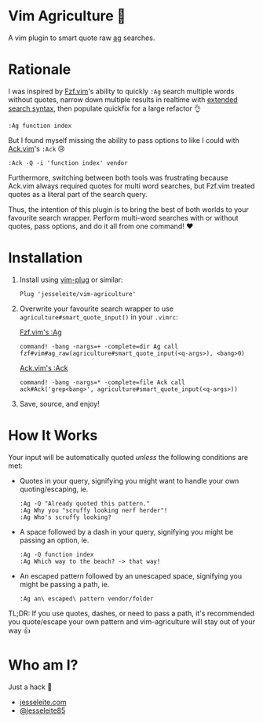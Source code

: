 # Vim Agriculture 🚜

A vim plugin to smart quote raw [ag](https://github.com/ggreer/the_silver_searcher) searches.

# Rationale

I was inspired by [Fzf.vim](https://github.com/junegunn/fzf.vim)'s ability to quickly `:Ag` search multiple words without quotes, narrow down multiple results in realtime with [extended search syntax](https://github.com/junegunn/fzf#search-syntax), then populate quickfix for a large refactor 👌

```
:Ag function index
```

But I found myself missing the ability to pass options to like I could with [Ack.vim](https://github.com/mileszs/ack.vim)'s `:Ack` 😢

```
:Ack -Q -i 'function index' vendor
```

Furthermore, switching between both tools was frustrating because Ack.vim always required quotes for multi word searches, but Fzf.vim treated quotes as a literal part of the search query.

Thus, the intention of this plugin is to bring the best of both worlds to your favourite search wrapper.  Perform multi-word searches with or without quotes, pass options, and do it all from one command! ❤️

# Installation

1. Install using [vim-plug](https://github.com/junegunn/vim-plug) or similar:

    ```
    Plug 'jesseleite/vim-agriculture'
    ```
    
2. Overwrite your favourite search wrapper to use `agriculture#smart_quote_input()` in your `.vimrc`:

   [Fzf.vim's :Ag](https://github.com/junegunn/fzf.vim)
   ```
   command! -bang -nargs=+ -complete=dir Ag call fzf#vim#ag_raw(agriculture#smart_quote_input(<q-args>), <bang>0)
   ```

   [Ack.vim's :Ack](https://github.com/mileszs/ack.vim)
   ```
   command! -bang -nargs=* -complete=file Ack call ack#Ack('grep<bang>', agriculture#smart_quote_input(<q-args>))
   ```

3. Save, source, and enjoy!

# How It Works

Your input will be automatically quoted _unless_ the following conditions are met:
   - Quotes in your query, signifying you might want to handle your own quoting/escaping, ie.
      ```
      :Ag -Q "Already quoted this pattern."
      :Ag Why you "scruffy looking nerf herder"!
      :Ag Who's scruffy looking?
      ```
   - A space followed by a dash in your query, signifying you might be passing an option, ie.
      ```
      :Ag -Q function index
      :Ag Which way to the beach? -> that way!
      ```
   - An escaped pattern followed by an unescaped space, signifying you might be passing a path, ie.
      ```
      :Ag an\ escaped\ pattern vendor/folder
      ```

TL;DR: If you use quotes, dashes, or need to pass a path, it's recommended you quote/escape your own pattern and vim-agriculture will stay out of your way 👍

# Who am I?

Just a hack 🔨

- [jesseleite.com](https://jesseleite.com)
- [@jesseleite85](https://twitter.com/jesseleite85)
